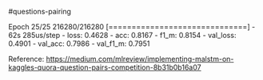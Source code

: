 
#questions-pairing

Epoch 25/25
216280/216280 [==============================] - 62s 285us/step - loss: 0.4628 - acc: 0.8167 - f1_m: 0.8154 - val_loss: 0.4901 - val_acc: 0.7986 - val_f1_m: 0.7951

Reference:
https://medium.com/mlreview/implementing-malstm-on-kaggles-quora-question-pairs-competition-8b31b0b16a07
